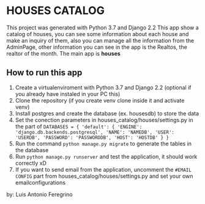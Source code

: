 # HOUSES CATALOG
This project was generated with Python 3.7 and Django 2.2
This app show a catalog of houses, you can see some information about each house and make an inquiry of them, also you can manage all the information from the AdminPage, other information you can see in the app is the Realtos, the realtor of the month.
The main app is **houses**

## How to run this app
1. Create a virtualenviroment with Python 3.7 and Django 2.2 (optional if you already have instaled in your PC this)
2. Clone the repository (if you create venv clone inside it and activate venv)
3. Install postgres and create the database (ex. housesdb) to store the data
4. Set the conection parameters in houses_catalog/houses/settings.py in the part of
`DATABASES = {
    'default': {
        'ENGINE': 'django.db.backends.postgresql',
        'NAME': 'NAMEDB',
        'USER': 'USERDB',
        'PASSWORD': 'PASSWORDDB',
        'HOST': 'HOSTDB'
    }
}`
5. Run the command `python manage.py migrate` to generate the tables in the database
6. Run `python manage.py runserver` and test the application, it should work correctly xD
7. If you want to send email from the application, uncomment the `#EMAIL CONFIG` part from houses_catalog/houses/settings.py and set your own emailconfigurations

by: Luis Antonio Feregrino

